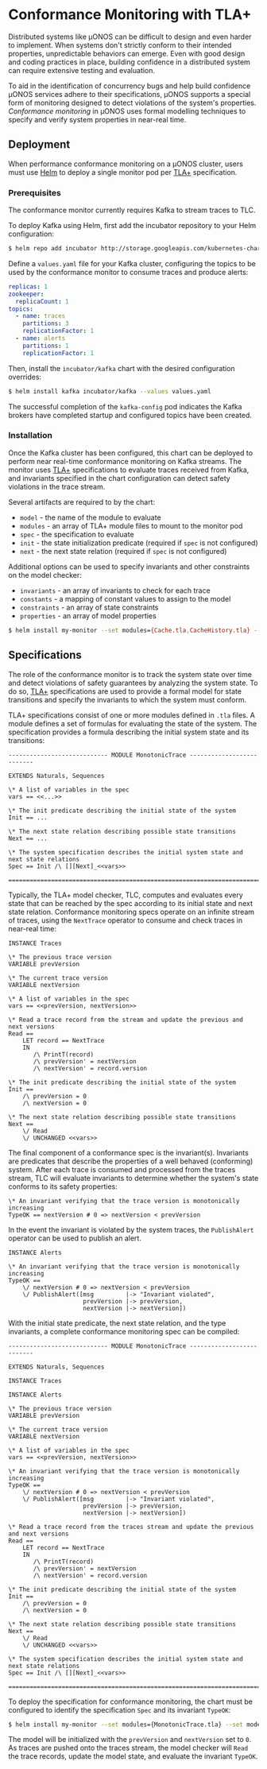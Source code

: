 # Conformance Monitoring with TLA+

Distributed systems like µONOS can be difficult to design and even harder to implement. When
systems don't strictly conform to their intended properties, unpredictable behaviors can emerge.
Even with good design and coding practices in place, building confidence in a distributed system
can require extensive testing and evaluation.

To aid in the identification of concurrency bugs and help build confidence µONOS services adhere
to their specifications, µONOS supports a special form of monitoring designed to detect violations
of the system's properties. _Conformance monitoring_ in µONOS uses formal modelling techniques to
specify and verify system properties in near-real time.

## Deployment

When performance conformance monitoring on a µONOS cluster, users must use [Helm] to deploy a
single monitor pod per [TLA+] specification.

### Prerequisites

The conformance monitor currently requires Kafka to stream traces to TLC.

To deploy Kafka using Helm, first add the incubator repository to your Helm configuration:

```bash
$ helm repo add incubator http://storage.googleapis.com/kubernetes-charts-incubator
```

Define a `values.yaml` file for your Kafka cluster, configuring the topics to be used by the conformance monitor
to consume traces and produce alerts:

```yaml
replicas: 1
zookeeper:
  replicaCount: 1
topics:
  - name: traces
    partitions: 3
    replicationFactor: 1
  - name: alerts
    partitions: 1
    replicationFactor: 1
```

Then, install the `incubator/kafka` chart with the desired configuration overrides:

```bash
$ helm install kafka incubator/kafka --values values.yaml
```

The successful completion of the `kafka-config` pod indicates the Kafka brokers have completed startup and
configured topics have been created.

### Installation

Once the Kafka cluster has been configured, this chart can be deployed to perform near real-time conformance
monitoring on Kafka streams. The monitor uses [TLA+] specifications to evaluate traces received from Kafka,
and invariants specified in the chart configuration can detect safety violations in the trace stream.

Several artifacts are required to by the chart:

- `model` - the name of the module to evaluate
- `modules` - an array of TLA+ module files to mount to the monitor pod
- `spec` - the specification to evaluate
- `init` - the state initialization predicate (required if `spec` is not configured)
- `next` - the next state relation (required if `spec` is not configured)

Additional options can be used to specify invariants and other constraints on the model checker:

- `invariants` - an array of invariants to check for each trace
- `constants` - a mapping of constant values to assign to the model
- `constraints` - an array of state constraints
- `properties` - an array of model properties

```bash
$ helm install my-monitor --set modules={Cache.tla,CacheHistory.tla} --set model=Cache.tla --set config.spec=Spec --set config.invariants={TypeOK}
```

## Specifications

The role of the conformance monitor is to track the system state over time and detect violations
of safety guarantees by analyzing the system state. To do so, [TLA+] specifications are used to
provide a formal model for state transitions and specify the invariants to which the system must
conform.

TLA+ specifications consist of one or more modules defined in `.tla` files. A module defines a set
of formulas for evaluating the state of the system. The specification provides a formula describing
the initial system state and its transitions:

```
---------------------------- MODULE MonotonicTrace --------------------------

EXTENDS Naturals, Sequences

\* A list of variables in the spec
vars == <<...>>

\* The init predicate describing the initial state of the system
Init == ...

\* The next state relation describing possible state transitions
Next == ...

\* The system specification describes the initial system state and next state relations
Spec == Init /\ [][Next]_<<vars>>

=============================================================================
```

Typically, the TLA+ model checker, TLC, computes and evaluates every state that can be reached
by the spec according to its initial state and next state relation. Conformance monitoring specs
operate on an infinite stream of traces, using the `NextTrace` operator to consume and check
traces in near-real time:

```
INSTANCE Traces

\* The previous trace version
VARIABLE prevVersion

\* The current trace version
VARIABLE nextVersion

\* A list of variables in the spec
vars == <<prevVersion, nextVersion>>

\* Read a trace record from the stream and update the previous and next versions
Read ==
    LET record == NextTrace
    IN
       /\ PrintT(record)
       /\ prevVersion' = nextVersion
       /\ nextVersion' = record.version

\* The init predicate describing the initial state of the system
Init ==
    /\ prevVersion = 0
    /\ nextVersion = 0

\* The next state relation describing possible state transitions
Next ==
    \/ Read
    \/ UNCHANGED <<vars>>
```

The final component of a conformance spec is the invariant(s). Invariants are predicates
that describe the properties of a well behaved (conforming) system. After each trace is
consumed and processed from the traces stream, TLC will evaluate invariants to determine
whether the system's state conforms to its safety properties:

```
\* An invariant verifying that the trace version is monotonically increasing
TypeOK == nextVersion # 0 => nextVersion < prevVersion
```

In the event the invariant is violated by the system traces, the `PublishAlert` operator
can be used to publish an alert.

```
INSTANCE Alerts

\* An invariant verifying that the trace version is monotonically increasing
TypeOK ==
    \/ nextVersion # 0 => nextVersion < prevVersion
    \/ PublishAlert([msg         |-> "Invariant violated",
                     prevVersion |-> prevVersion,
                     nextVersion |-> nextVersion])
```

With the initial state predicate, the next state relation, and the type invariants,
a complete conformance monitoring spec can be compiled:

```
---------------------------- MODULE MonotonicTrace --------------------------

EXTENDS Naturals, Sequences

INSTANCE Traces

INSTANCE Alerts

\* The previous trace version
VARIABLE prevVersion

\* The current trace version
VARIABLE nextVersion

\* A list of variables in the spec
vars == <<prevVersion, nextVersion>>

\* An invariant verifying that the trace version is monotonically increasing
TypeOK ==
    \/ nextVersion # 0 => nextVersion < prevVersion
    \/ PublishAlert([msg         |-> "Invariant violated",
                     prevVersion |-> prevVersion,
                     nextVersion |-> nextVersion])

\* Read a trace record from the traces stream and update the previous and next versions
Read ==
    LET record == NextTrace
    IN
       /\ PrintT(record)
       /\ prevVersion' = nextVersion
       /\ nextVersion' = record.version

\* The init predicate describing the initial state of the system
Init ==
    /\ prevVersion = 0
    /\ nextVersion = 0

\* The next state relation describing possible state transitions
Next ==
    \/ Read
    \/ UNCHANGED <<vars>>

\* The system specification describes the initial system state and next state relations
Spec == Init /\ [][Next]_<<vars>>

=============================================================================
```

To deploy the specification for conformance monitoring, the chart must be configured to
identify the specification `Spec` and its invariant `TypeOK`:

```bash
$ helm install my-monitor --set modules={MonotonicTrace.tla} --set model=MonotonicTrace.tla --set config.spec=Spec --set config.invariants={TypeOK}
```

The model will be initialized with the `prevVersion` and `nextVersion` set to `0`.
As traces are pushed onto the traces stream, the model checker will `Read` the trace
records, update the model state, and evaluate the invariant `TypeOK`.

[tla+]: https://lamport.azurewebsites.net/tla/tla.html
[kafka]: https://kafka.apache.org/
[helm]: https://helm.sh/
